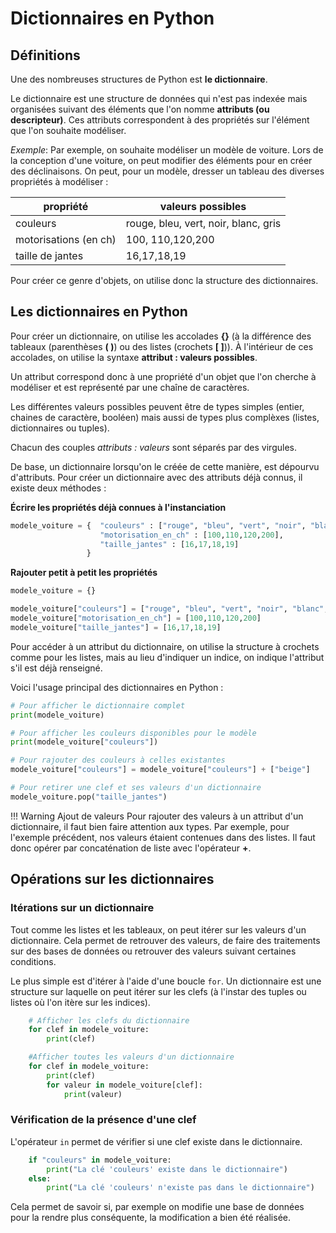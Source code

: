 # Dictionnaires en Python

## Définitions

Une des nombreuses structures de Python est **le dictionnaire**.

Le dictionnaire est une structure de données qui n'est pas indexée mais organisées suivant des éléments que l'on nomme **attributs (ou descripteur)**.
Ces attributs correspondent à des propriétés sur l'élément que l'on souhaite modéliser.

*Exemple*:
Par exemple, on souhaite modéliser un modèle de voiture. Lors de la conception d'une voiture, on peut modifier des éléments pour en créer des déclinaisons.
On peut, pour un modèle, dresser un tableau des diverses propriétés à modéliser :

|propriété|valeurs possibles|
|---------|-----------------|
|couleurs | rouge, bleu, vert, noir, blanc, gris|
|motorisations (en ch)| 100, 110,120,200|
|taille de jantes|16,17,18,19|

Pour créer ce genre d'objets, on utilise donc la structure des dictionnaires.

## Les dictionnaires en Python

Pour créer un dictionnaire, on utilise les accolades **{}** (à la différence des tableaux (parenthèses **(   )**) ou des listes (crochets **[   ]**)).
À l'intérieur de ces accolades, on utilise la syntaxe **attribut : valeurs possibles**.

Un attribut correspond donc à une propriété d'un objet que l'on cherche à modéliser et est représenté par une chaîne de caractères.

Les différentes valeurs possibles peuvent être de types simples (entier, chaines de caractère, booléen) mais aussi de types plus complèxes (listes, dictionnaires ou tuples).

Chacun des couples *attributs : valeurs* sont séparés par des virgules.

De base, un dictionnaire lorsqu'on le créée de cette manière, est dépourvu d'attributs.
Pour créer un dictionnaire avec des attributs déjà connus, il existe deux méthodes :

**Écrire les propriétés déjà connues à l'instanciation**

```python
modele_voiture = {  "couleurs" : ["rouge", "bleu", "vert", "noir", "blanc", "gris"],
                    "motorisation_en_ch" : [100,110,120,200],
                    "taille_jantes" : [16,17,18,19]
                 }
```

**Rajouter petit à petit les propriétés**

```python
modele_voiture = {}

modele_voiture["couleurs"] = ["rouge", "bleu", "vert", "noir", "blanc", "gris"]
modele_voiture["motorisation_en_ch"] = [100,110,120,200]
modele_voiture["taille_jantes"] = [16,17,18,19]
```

Pour accéder à un attribut du dictionnaire, on utilise la structure à crochets comme pour les listes, mais au lieu d'indiquer un indice, on indique l'attribut s'il est déjà renseigné.

Voici l'usage principal des dictionnaires en Python : 

```python
# Pour afficher le dictionnaire complet
print(modele_voiture)

# Pour afficher les couleurs disponibles pour le modèle
print(modele_voiture["couleurs"])

# Pour rajouter des couleurs à celles existantes
modele_voiture["couleurs"] = modele_voiture["couleurs"] + ["beige"]

# Pour retirer une clef et ses valeurs d'un dictionnaire
modele_voiture.pop("taille_jantes")
```

!!! Warning Ajout de valeurs
    Pour rajouter des valeurs à un attribut d'un dictionnaire, il faut bien faire attention aux types.
    Par exemple, pour l'exemple précédent, nos valeurs étaient contenues dans des listes. Il faut donc opérer par concaténation de liste avec l'opérateur **+**.

## Opérations sur les dictionnaires

### Itérations sur un dictionnaire

Tout comme les listes et les tableaux, on peut itérer sur les valeurs d'un dictionnaire. Cela permet de retrouver des valeurs, de faire des traitements sur des bases de données ou retrouver des valeurs suivant certaines conditions.

Le plus simple est d'itérer à l'aide d'une boucle `for`.
Un dictionnaire est une structure sur laquelle on peut itérer sur les clefs (à l'instar des tuples ou listes où l'on itère sur les indices).

```python
    # Afficher les clefs du dictionnaire
    for clef in modele_voiture:
        print(clef)

    #Afficher toutes les valeurs d'un dictionnaire
    for clef in modele_voiture:
        print(clef)
        for valeur in modele_voiture[clef]:
            print(valeur)
```

### Vérification de la présence d'une clef

L'opérateur `in` permet de vérifier si une clef existe dans le dictionnaire.

```python
    if "couleurs" in modele_voiture:
        print("La clé 'couleurs' existe dans le dictionnaire")
    else:
        print("La clé 'couleurs' n'existe pas dans le dictionnaire")
```

Cela permet de savoir si, par exemple on modifie une base de données pour la rendre plus conséquente, la modification a bien été réalisée.
